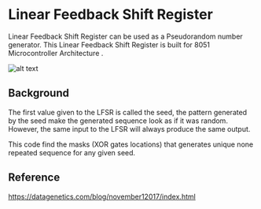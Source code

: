 # Linear Feedback Shift Register

Linear Feedback Shift Register can be used as a Pseudorandom number generator. This Linear Feedback Shift Register is built for 8051 Microcontroller Architecture .

![alt text](https://i.gyazo.com/3dfc2b0fe7a40c7f48e29f907a41d0ed.png)

## Background
The first value given to the LFSR is called the seed, the pattern generated by the seed make the generated sequence look as if it was random. However, the same input to the LFSR will always produce the same output.

This  code find the masks (XOR gates locations) that generates unique none repeated sequence for any given seed.   

## Reference
https://datagenetics.com/blog/november12017/index.html
